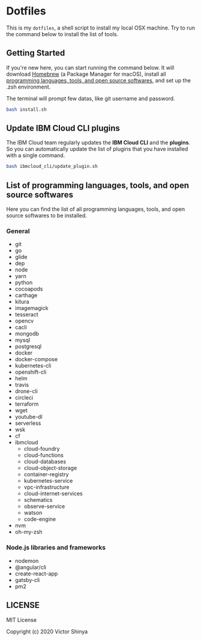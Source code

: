 # Dotfiles

This is my `dotfiles`, a shell script to install my local OSX machine. Try to run the command below to install the list of tools.

## Getting Started

If you're new here, you can start running the command below. It will download [Homebrew](https://brew.sh) (a Package Manager for macOS), install all [programming languages, tools, and open source softwares](#List-of-programming-languages-tools-and-open-source-softwares), and set up the .zsh environment.

The terminal will prompt few datas, like git username and password.

```sh
bash install.sh
```

## Update IBM Cloud CLI plugins

The IBM Cloud team regularly updates the **IBM Cloud CLI** and the **plugins**. So you can automatically update the list of plugins that you have installed with a single command.

```sh
bash ibmcloud_cli/update_plugin.sh
```

## List of programming languages, tools, and open source softwares

Here you can find the list of all programming languages, tools, and open source softwares to be installed.

### General

- git
- go
- glide
- dep
- node
- yarn
- python
- cocoapods
- carthage
- kitura
- imagemagick
- tesseract
- opencv
- cacli
- mongodb
- mysql
- postgresql
- docker
- docker-compose
- kubernetes-cli
- openshift-cli
- helm
- travis
- drone-cli
- circleci
- terraform
- wget
- youtube-dl
- serverless
- wsk
- cf
- ibmcloud
  - cloud-foundry
  - cloud-functions
  - cloud-databases
  - cloud-object-storage
  - container-registry
  - kubernetes-service
  - vpc-infrastructure
  - cloud-internet-services
  - schematics
  - observe-service
  - watson
  - code-engine
- nvm
- oh-my-zsh

### Node.js libraries and frameworks

- nodemon
- @angular/cli
- create-react-app
- gatsby-cli
- pm2

## LICENSE

MIT License

Copyright (c) 2020 Victor Shinya
